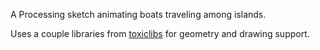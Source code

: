 A Processing sketch animating boats traveling among islands.

Uses a couple libraries from [toxiclibs][toxiclibs] for geometry and drawing support.


[toxiclibs]: http://hg.postspectacular.com/toxiclibs/wiki/Home